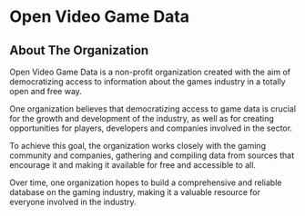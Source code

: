 # Open Video Game Data

## About The Organization
Open Video Game Data is a non-profit organization created with the aim of democratizing access to information about the games industry in a totally open and free way.

One organization believes that democratizing access to game data is crucial for the growth and development of the industry, as well as for creating opportunities for players, developers and companies involved in the sector.

To achieve this goal, the organization works closely with the gaming community and companies, gathering and compiling data from sources that encourage it and making it available for free and accessible to all.

Over time, one organization hopes to build a comprehensive and reliable database on the gaming industry, making it a valuable resource for everyone involved in the industry.
